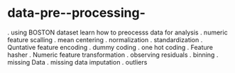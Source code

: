# data-pre--processing-
. using BOSTON dataset learn how to preocesss data for analysis 
. numeric feature scalling 
. mean centering 
. normalization 
. standardization 
. Quntative feature encoding 
. dummy coding
. one hot coding 
. Feature hasher 
. Numeric feature transformation 
. observing residuals
. binning 
. missing Data
. missing data imputation 
. outliers 
